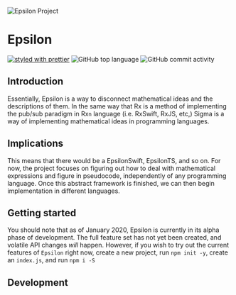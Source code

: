 ![Epsilon Project](https://github.com/theiota/epsilon/raw/master/assets/epsilon.png)

# Epsilon
[![styled with prettier](https://img.shields.io/badge/styled_with-prettier-ff69b4.svg)](https://github.com/prettier/prettier)
![GitHub top language](https://img.shields.io/github/languages/top/theiota/epsilon?color=blue)
![GitHub commit activity](https://img.shields.io/github/commit-activity/w/theiota/epsilon?color=lightblue)

## Introduction
Essentially, Epsilon is a way to disconnect mathematical ideas and the descriptions of them. In the same way that Rx is a method of implementing the pub/sub paradigm in Rx`n` language (i.e. RxSwift, RxJS, etc,) Sigma is a way of implementing mathematical ideas in programming languages.

## Implications
This means that there would be a EpsilonSwift, EpsilonTS, and so on. For now, the project focuses on figuring out how to deal with mathematical expressions and figure in pseudocode, independently of any programming language. Once this abstract framework is finished, we can then begin implementation in different languages.

## Getting started
You should note that as of January 2020, Epsilon is currently in its alpha phase of development. The full feature set has not yet been created, and volatile API changes _will_ happen. However, if you wish to try out the current features of `Epsilon` right now, create a new project, run `npm init -y`, create an `index.js`, and run `npm i -S `

## Development
